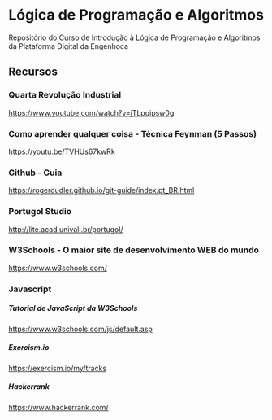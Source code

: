 # Lógica de Programação e Algoritmos

Repositório do Curso de Introdução à Lógica de Programação e Algoritmos da Plataforma Digital da Engenhoca

## Recursos

<p>

### Quarta Revolução Industrial </br>
https://www.youtube.com/watch?v=jTLpqipsw0g</br>

### Como aprender qualquer coisa - Técnica Feynman (5 Passos) </br>
https://youtu.be/TVHUs67kwRk</br>

### Github - Guia </br>
https://rogerdudler.github.io/git-guide/index.pt_BR.html </br>

### Portugol Studio </br>
http://lite.acad.univali.br/portugol/ </br>

### W3Schools - O maior site de desenvolvimento WEB do mundo </br>
https://www.w3schools.com/ </br>

### Javascript</br>

##### Tutorial de JavaScript da W3Schools
https://www.w3schools.com/js/default.asp

##### Exercism.io</br>
https://exercism.io/my/tracks</br>

##### Hackerrank</br>
https://www.hackerrank.com/</br>

<p/>
